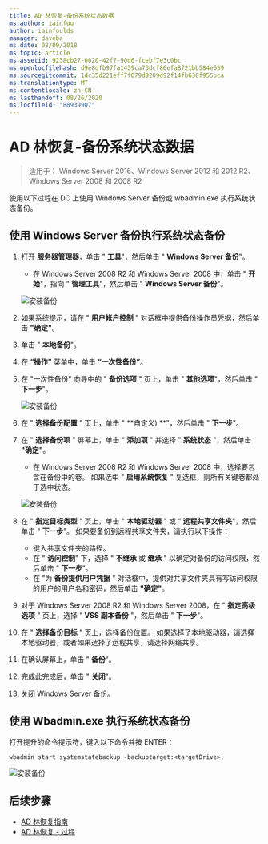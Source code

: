 ```yaml
---
title: AD 林恢复-备份系统状态数据
ms.author: iainfou
author: iainfoulds
manager: daveba
ms.date: 08/09/2018
ms.topic: article
ms.assetid: 9238cb27-0020-42f7-90d6-fcebf7e3c0bc
ms.openlocfilehash: d9e8dfb97fa1439ca73dcf86efa8721bb584e659
ms.sourcegitcommit: 1dc35d221eff7f079d9209d92f14fb630f955bca
ms.translationtype: MT
ms.contentlocale: zh-CN
ms.lasthandoff: 08/26/2020
ms.locfileid: "88939907"
---
```

# <a name="ad-forest-recovery---backing-up-the-system-state-data"></a>AD 林恢复-备份系统状态数据

>适用于： Windows Server 2016、Windows Server 2012 和 2012 R2、Windows Server 2008 和 2008 R2

使用以下过程在 DC 上使用 Windows Server 备份或 wbadmin.exe 执行系统状态备份。

## <a name="to-perform-a-system-state-backup-using-windows-server-backup"></a>使用 Windows Server 备份执行系统状态备份

1. 打开 **服务器管理器**，单击 " **工具**"，然后单击 " **Windows Server 备份**"。
   - 在 Windows Server 2008 R2 和 Windows Server 2008 中，单击 " **开始**"，指向 " **管理工具**"，然后单击 " **Windows Server 备份**"。

   ![安装备份](media/AD-Forest-Recovery-Backing-up-a-Full-Server/fullbackup1.png)

2. 如果系统提示，请在 " **用户帐户控制** " 对话框中提供备份操作员凭据，然后单击 **"确定"**。
3. 单击 " **本地备份**"。
4. 在 **“操作”** 菜单中，单击 **“一次性备份”**。
5. 在 "一次性备份" 向导中的 " **备份选项** " 页上，单击 " **其他选项**"，然后单击 " **下一步**"。

   ![安装备份](media/AD-Forest-Recovery-Backing-up-a-Full-Server/fullbackup3.png)

6. 在 " **选择备份配置** " 页上，单击 " **自定义) **"，然后单击 " **下一步**"。
7. 在 " **选择备份项** " 屏幕上，单击 " **添加项** " 并选择 " **系统状态** "，然后单击 **"确定"**。
   - 在 Windows Server 2008 R2 和 Windows Server 2008 中，选择要包含在备份中的卷。 如果选中 " **启用系统恢复** " 复选框，则所有关键卷都处于选中状态。

   ![安装备份](media/AD-Forest-Recovery-Backing-up-System-State/systemstatebackup.png)

8. 在 " **指定目标类型** " 页上，单击 " **本地驱动器** " 或 " **远程共享文件夹**"，然后单击 " **下一步**"。  如果要备份到远程共享文件夹，请执行以下操作：
   - 键入共享文件夹的路径。
   - 在 " **访问控制**" 下，选择 " **不继承** 或 **继承** " 以确定对备份的访问权限，然后单击 " **下一步**"。
   - 在 "为 **备份提供用户凭据** " 对话框中，提供对共享文件夹具有写访问权限的用户的用户名和密码，然后单击 **"确定"**。

9. 对于 Windows Server 2008 R2 和 Windows Server 2008，在 " **指定高级选项** " 页上，选择 " **VSS 副本备份** "，然后单击 " **下一步**"。
10. 在 " **选择备份目标** " 页上，选择备份位置。  如果选择了本地驱动器，请选择本地驱动器，或者如果选择了远程共享，请选择网络共享。
11. 在确认屏幕上，单击 " **备份**"。
12. 完成此完成后，单击 " **关闭**"。
13. 关闭 Windows Server 备份。

## <a name="to-perform-a-system-state-backup-using-wbadminexe"></a>使用 Wbadmin.exe 执行系统状态备份

打开提升的命令提示符，键入以下命令并按 ENTER：

   ```
   wbadmin start systemstatebackup -backuptarget:<targetDrive>:
   ```

   ![安装备份](media/AD-Forest-Recovery-Backing-up-System-State/systemstatebackup2.png)

## <a name="next-steps"></a>后续步骤

- [AD 林恢复指南](AD-Forest-Recovery-Guide.md)
- [AD 林恢复 - 过程](AD-Forest-Recovery-Procedures.md)
